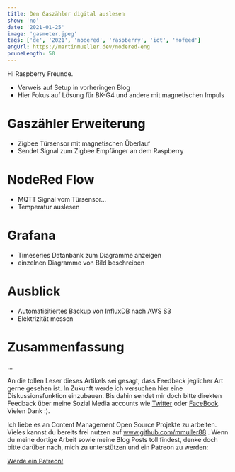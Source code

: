 ```yaml
---
title: Den Gaszähler digital auslesen
show: 'no'
date: '2021-01-25'
image: 'gasmeter.jpeg'
tags: ['de', '2021', 'nodered', 'raspberry', 'iot', 'nofeed']
engUrl: https://martinmueller.dev/nodered-eng
pruneLength: 50
---
```


Hi Raspberry Freunde.

* Verweis auf Setup in vorheringen Blog
* Hier Fokus auf Lösung für BK-G4 und andere mit magnetischen Impuls

# Gaszähler Erweiterung

* Zigbee Türsensor mit magnetischen Überlauf
* Sendet Signal zum Zigbee Empfänger an dem Raspberry

# NodeRed Flow

* MQTT Signal vom Türsensor...
* Temperatur auslesen

# Grafana

* Timeseries Datanbank zum Diagramme anzeigen
* einzelnen Diagramme von Bild beschreiben

# Ausblick

* Automatisitiertes Backup von InfluxDB nach AWS S3
* Elektrizität messen

# Zusammenfassung
...

An die tollen Leser dieses Artikels sei gesagt, dass Feedback jeglicher Art gerne gesehen ist. In Zukunft werde ich versuchen hier eine Diskussionsfunktion einzubauen. Bis dahin sendet mir doch bitte direkten Feedback über meine Sozial Media accounts wie [Twitter](https://twitter.com/MartinMueller_) oder [FaceBook](https://www.facebook.com/martin.muller.10485). Vielen Dank :).

Ich liebe es an Content Management Open Source Projekte zu arbeiten. Vieles kannst du bereits frei nutzen auf www.github.com/mmuller88 . Wenn du meine dortige Arbeit sowie meine Blog Posts toll findest, denke doch bitte darüber nach, mich zu unterstützen und ein Patreon zu werden:

<a href="https://www.patreon.com/bePatron?u=29010217" data-patreon-widget-type="become-patron-button">Werde ein Patreon!</a><script async src="https://c6.patreon.com/becomePatronButton.bundle.js"></script>